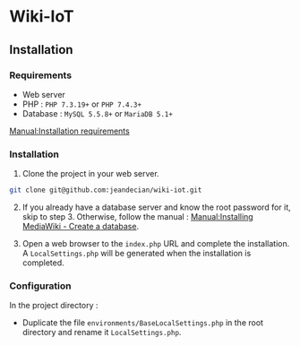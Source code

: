 # Wiki-IoT

## Installation

### Requirements

- Web server
- PHP : `PHP 7.3.19+` or `PHP 7.4.3+`
- Database : `MySQL 5.5.8+` or `MariaDB 5.1+`

[Manual:Installation requirements](https://www.mediawiki.org/wiki/Manual:Installation_requirements)

### Installation

1. Clone the project in your web server.
```bash
git clone git@github.com:jeandecian/wiki-iot.git
```

2. If you already have a database server and know the root password for it, skip to step 3. Otherwise, follow the manual : [Manual:Installing MediaWiki - Create a database](https://www.mediawiki.org/wiki/Manual:Installing_MediaWiki#Create_a_database).

3. Open a web browser to the `index.php` URL and complete the installation. A `LocalSettings.php` will be generated when the installation is completed.

### Configuration

In the project directory :
- Duplicate the file `environments/BaseLocalSettings.php` in the root directory and rename it `LocalSettings.php`.
